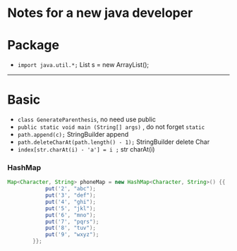 # Notes for a new java developer

# Package

- `import java.util.*;` List<String> s = new ArrayList();

---

# Basic

- `class GenerateParenthesis`, no need use public
- `public static void main (String[] args)` , do not forget `static`
- `path.append(c);` StringBuilder append
- `path.deleteCharAt(path.length() - 1);` StringBuilder delete Char
- `index[str.charAt(i) - 'a'] = i ;` str charAt(i)

### HashMap

```java
Map<Character, String> phoneMap = new HashMap<Character, String>() {{
            put('2', "abc");
            put('3', "def");
            put('4', "ghi");
            put('5', "jkl");
            put('6', "mno");
            put('7', "pqrs");
            put('8', "tuv");
            put('9', "wxyz");
        }};
```
